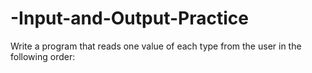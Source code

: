 # -Input-and-Output-Practice
Write a program that reads one value of each type from the user in the following order:
